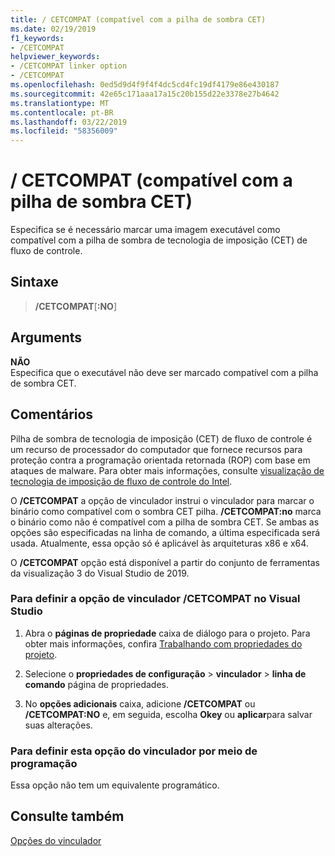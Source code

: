 ```yaml
---
title: / CETCOMPAT (compatível com a pilha de sombra CET)
ms.date: 02/19/2019
f1_keywords:
- /CETCOMPAT
helpviewer_keywords:
- /CETCOMPAT linker option
- /CETCOMPAT
ms.openlocfilehash: 0ed5d9d4f9f4f4dc5cd4fc19df4179e86e430187
ms.sourcegitcommit: 42e65c171aaa17a15c20b155d22e3378e27b4642
ms.translationtype: MT
ms.contentlocale: pt-BR
ms.lasthandoff: 03/22/2019
ms.locfileid: "58356009"
---
```

# <a name="cetcompat-cet-shadow-stack-compatible"></a>/ CETCOMPAT (compatível com a pilha de sombra CET)

Especifica se é necessário marcar uma imagem executável como compatível com a pilha de sombra de tecnologia de imposição (CET) de fluxo de controle.

## <a name="syntax"></a>Sintaxe

> **/CETCOMPAT**\[**:NO**]

## <a name="arguments"></a>Arguments

**NÃO**<br/>
Especifica que o executável não deve ser marcado compatível com a pilha de sombra CET.

## <a name="remarks"></a>Comentários

Pilha de sombra de tecnologia de imposição (CET) de fluxo de controle é um recurso de processador do computador que fornece recursos para proteção contra a programação orientada retornada (ROP) com base em ataques de malware. Para obter mais informações, consulte [visualização de tecnologia de imposição de fluxo de controle do Intel](https://software.intel.com/sites/default/files/managed/4d/2a/control-flow-enforcement-technology-preview.pdf).

O **/CETCOMPAT** a opção de vinculador instrui o vinculador para marcar o binário como compatível com o sombra CET pilha. **/CETCOMPAT:no** marca o binário como não é compatível com a pilha de sombra CET. Se ambas as opções são especificadas na linha de comando, a última especificada será usada. Atualmente, essa opção só é aplicável às arquiteturas x86 e x64.

O **/CETCOMPAT** opção está disponível a partir do conjunto de ferramentas da visualização 3 do Visual Studio de 2019.

### <a name="to-set-the-cetcompat-linker-option-in-visual-studio"></a>Para definir a opção de vinculador /CETCOMPAT no Visual Studio

1. Abra o **páginas de propriedade** caixa de diálogo para o projeto. Para obter mais informações, confira [Trabalhando com propriedades do projeto](../working-with-project-properties.md).

1. Selecione o **propriedades de configuração** > **vinculador** > **linha de comando** página de propriedades.

1. No **opções adicionais** caixa, adicione **/CETCOMPAT** ou **/CETCOMPAT:NO** e, em seguida, escolha **Okey** ou **aplicar**para salvar suas alterações.

### <a name="to-set-this-linker-option-programmatically"></a>Para definir esta opção do vinculador por meio de programação

Essa opção não tem um equivalente programático.

## <a name="see-also"></a>Consulte também

[Opções do vinculador](linker-options.md)
